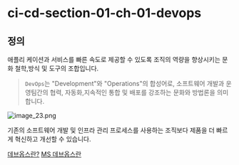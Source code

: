 # ci-cd-section-01-ch-01-devops

## 정의
애플리 케이션과 서비스를 빠른 속도로 제공할 수 있도록 조직의 역량을 향상시키는 문화 철학,방식 및 도구의 조합입니다.

> `DevOps`는 "Development"와 "Operations"의 합성어로, 소프트웨어 개발과 운영팀간의 협력,
> 자동화,지속적인 통합 및 배포를 강조하는 문화와 방법론을 의미합니다.

![image_23.png](image_23.png)

기존의 소프트웨어 개발 및 인프라 관리 프로세스를 사용하는 조직보다 제품을 더 빠르게 혁신하고 개선할 수 있습니다.

[데브옵스란?](https://www.netapp.com/ko/devops-solutions/what-is-devops/)
[MS 데브옵스란](https://learn.microsoft.com/ko-kr/dotnet/architecture/cloud-native/devops)
